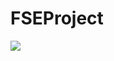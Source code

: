 # FSEProject

 <img src="https://FSEProject.semaphoreci.com/badges/FSEProject.svg?style=svg&sanitize=true"/>

